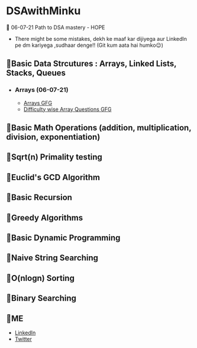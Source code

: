 # DSAwithMinku
🐰 06-07-21 Path to DSA mastery - HOPE

- There might be some mistakes, dekh ke maaf kar dijiyega aur LinkedIn pe dm kariyega ,sudhaar denge!! (Git kum aata hai humko😉)

## 🐰Basic Data Strcutures : Arrays, Linked Lists, Stacks, Queues
- ### Arrays (06-07-21)
     - [Arrays GFG](https://www.geeksforgeeks.org/array-data-structure/)
     - [Difficulty wise Array Questions GFG](https://www.geeksforgeeks.org/top-50-array-coding-problems-for-interviews/)

## 🐰Basic Math Operations (addition, multiplication, division, exponentiation)

## 🐰Sqrt(n) Primality testing

## 🐰Euclid's GCD Algorithm

## 🐰Basic Recursion

## 🐰Greedy Algorithms

## 🐰Basic Dynamic Programming

## 🐰Naive String Searching

## 🐰O(nlogn) Sorting

## 🐰Binary Searching

## 🐰ME
- [LinkedIn](https://www.linkedin.com/in/minku-singh%F0%9F%90%B0-2943a51a5/)
- [Twitter](https://twitter.com/minkusingh_)
